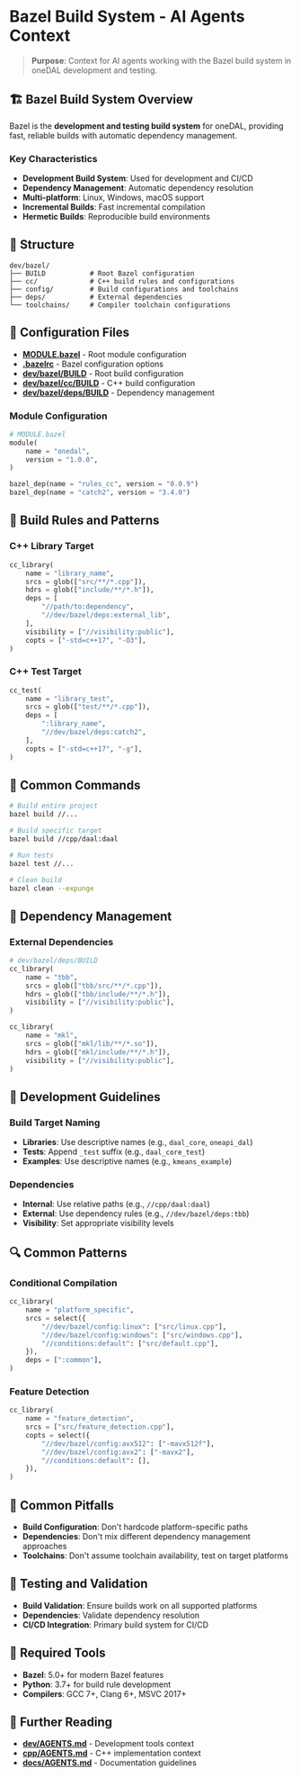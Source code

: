 
# Bazel Build System - AI Agents Context

> **Purpose**: Context for AI agents working with the Bazel build system in oneDAL development and testing.

## 🏗️ Bazel Build System Overview

Bazel is the **development and testing build system** for oneDAL, providing fast, reliable builds with automatic dependency management.

### Key Characteristics
- **Development Build System**: Used for development and CI/CD
- **Dependency Management**: Automatic dependency resolution
- **Multi-platform**: Linux, Windows, macOS support
- **Incremental Builds**: Fast incremental compilation
- **Hermetic Builds**: Reproducible build environments

## 📁 Structure
```
dev/bazel/
├── BUILD           # Root Bazel configuration
├── cc/             # C++ build rules and configurations
├── config/         # Build configurations and toolchains
├── deps/           # External dependencies
└── toolchains/     # Compiler toolchain configurations
```

## 🎯 Configuration Files
- **[MODULE.bazel](MODULE.bazel)** - Root module configuration
- **[.bazelrc](.bazelrc)** - Bazel configuration options
- **[dev/bazel/BUILD](BUILD)** - Root build configuration
- **[dev/bazel/cc/BUILD](cc/BUILD)** - C++ build configuration
- **[dev/bazel/deps/BUILD](deps/BUILD)** - Dependency management

### Module Configuration
```python
# MODULE.bazel
module(
    name = "onedal",
    version = "1.0.0",
)

bazel_dep(name = "rules_cc", version = "0.0.9")
bazel_dep(name = "catch2", version = "3.4.0")
```

## 🔧 Build Rules and Patterns

### C++ Library Target
```python
cc_library(
    name = "library_name",
    srcs = glob(["src/**/*.cpp"]),
    hdrs = glob(["include/**/*.h"]),
    deps = [
        "//path/to:dependency",
        "//dev/bazel/deps:external_lib",
    ],
    visibility = ["//visibility:public"],
    copts = ["-std=c++17", "-O3"],
)
```

### C++ Test Target
```python
cc_test(
    name = "library_test",
    srcs = glob(["test/**/*.cpp"]),
    deps = [
        ":library_name",
        "//dev/bazel/deps:catch2",
    ],
    copts = ["-std=c++17", "-g"],
)
```

## 🔧 Common Commands

```bash
# Build entire project
bazel build //...

# Build specific target
bazel build //cpp/daal:daal

# Run tests
bazel test //...

# Clean build
bazel clean --expunge
```

## 🔧 Dependency Management

### External Dependencies
```python
# dev/bazel/deps/BUILD
cc_library(
    name = "tbb",
    srcs = glob(["tbb/src/**/*.cpp"]),
    hdrs = glob(["tbb/include/**/*.h"]),
    visibility = ["//visibility:public"],
)

cc_library(
    name = "mkl",
    srcs = glob(["mkl/lib/**/*.so"]),
    hdrs = glob(["mkl/include/**/*.h"]),
    visibility = ["//visibility:public"],
)
```

## 🎯 Development Guidelines

### Build Target Naming
- **Libraries**: Use descriptive names (e.g., `daal_core`, `oneapi_dal`)
- **Tests**: Append `_test` suffix (e.g., `daal_core_test`)
- **Examples**: Use descriptive names (e.g., `kmeans_example`)

### Dependencies
- **Internal**: Use relative paths (e.g., `//cpp/daal:daal`)
- **External**: Use dependency rules (e.g., `//dev/bazel/deps:tbb`)
- **Visibility**: Set appropriate visibility levels

## 🔍 Common Patterns

### Conditional Compilation
```python
cc_library(
    name = "platform_specific",
    srcs = select({
        "//dev/bazel/config:linux": ["src/linux.cpp"],
        "//dev/bazel/config:windows": ["src/windows.cpp"],
        "//conditions:default": ["src/default.cpp"],
    }),
    deps = [":common"],
)
```

### Feature Detection
```python
cc_library(
    name = "feature_detection",
    srcs = ["src/feature_detection.cpp"],
    copts = select({
        "//dev/bazel/config:avx512": ["-mavx512f"],
        "//dev/bazel/config:avx2": ["-mavx2"],
        "//conditions:default": [],
    }),
)
```

## 🚫 Common Pitfalls
- **Build Configuration**: Don't hardcode platform-specific paths
- **Dependencies**: Don't mix different dependency management approaches  
- **Toolchains**: Don't assume toolchain availability, test on target platforms

## 🧪 Testing and Validation
- **Build Validation**: Ensure builds work on all supported platforms
- **Dependencies**: Validate dependency resolution
- **CI/CD Integration**: Primary build system for CI/CD

## 🔧 Required Tools
- **Bazel**: 5.0+ for modern Bazel features
- **Python**: 3.7+ for build rule development
- **Compilers**: GCC 7+, Clang 6+, MSVC 2017+

## 📖 Further Reading
- **[dev/AGENTS.md](../AGENTS.md)** - Development tools context
- **[cpp/AGENTS.md](../../cpp/AGENTS.md)** - C++ implementation context
- **[docs/AGENTS.md](../../docs/AGENTS.md)** - Documentation guidelines
